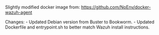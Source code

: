 Slightly modified docker image from: https://github.com/NoEnv/docker-wazuh-agent

Changes:
    - Updated Debian version from Buster to Bookworm.
    - Updated Dockerfile and entrypoint.sh to better match Wazuh install instructions.